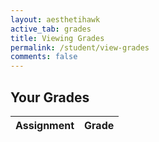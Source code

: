 ```yaml
---
layout: aesthetihawk
active_tab: grades
title: Viewing Grades
permalink: /student/view-grades
comments: false
---
```


<div class="container mx-auto px-4 py-6">
    <h2 class="text-2xl font-bold text-white mb-4">Your Grades</h2>
    <div class="overflow-x-auto">
        <table id="gradesTable" class="min-w-full table-auto border border-blue-900 bg-transparent">
            <thead class="bg-transparent text-white font-bold">
                <tr>
                    <th class="px-6 py-3 uppercase tracking-wider border-b border-blue-900">Assignment</th>
                    <th class="px-6 py-3 uppercase tracking-wider border-b border-blue-900">Grade</th>
                </tr>
            </thead>
            <tbody>
                <!-- Grade rows will be dynamically added here -->
            </tbody>
        </table>
    </div>
</div>

<script type="module">
    import { javaURI, fetchOptions } from '{{site.baseurl}}/assets/js/api/config.js';
    let userId = -1;
    let grades = [];

    function populateTable(grades) {
        const tableBody = document.getElementById("gradesTable").getElementsByTagName("tbody")[0];
        tableBody.innerHTML = "";

        grades.forEach(stugrade => {
            let row = tableBody.insertRow();

            let cell1 = row.insertCell(0);
            cell1.className = "px-6 py-4 text-white font-semibold";
            cell1.textContent = stugrade[1];

            let cell2 = row.insertCell(1);
            cell2.className = "px-6 py-4 text-white font-semibold";
            cell2.textContent = stugrade[0];
        });

        displayAverage(grades);
    }

    function displayAverage(grades) {
        let total = 0;
        let count = grades.length;

        grades.forEach(stugrade => {
            total += parseFloat(stugrade[0]); 
        });

        let average = (total / count).toFixed(2); 

        const tableBody = document.getElementById("gradesTable").getElementsByTagName("tbody")[0];
        let averageRow = tableBody.insertRow();
        averageRow.classList.add("border", "border-green-500");

        let cell1 = averageRow.insertCell(0);
        cell1.className = "px-6 py-4 text-white font-semibold";
        cell1.textContent = "Average";

        let cell2 = averageRow.insertCell(1);
        cell2.className = "px-6 py-4 text-white font-semibold";
        cell2.textContent = average;
    }

    async function getUserId() {
        const url_persons = `${javaURI}/api/person/get`;
        await fetch(url_persons, fetchOptions)
            .then(response => {
                if (!response.ok) {
                    throw new Error(`Spring server response: ${response.status}`);
                }
                return response.json();
            })
            .then(data => {
                userId = data.id;
            })
            .catch(error => {
                console.error("Java Database Error:", error);
            });
    }

    async function fetchAssignmentbyId(assignmentId) {
        try {
            const response = await fetch(javaURI + "/api/assignments/" + String(assignmentId), {
                method: 'GET',
                headers: {
                    'Content-Type': 'application/json',
                }
            });

            if (!response.ok) {
                throw new Error(`Failed to fetch assignments: ${response.statusText}`);
            }

            const assignment = await response.text();
            return assignment;  

        } catch (error) {
            console.error('Error fetching assignments:', error);
        }
    }

    async function getGrades() {
        const urlGrade = javaURI + '/api/synergy/grades';

        try {
            const response = await fetch(urlGrade, {
                method: 'GET',
                credentials: 'include',
            });

            if (!response.ok) {
                throw new Error('Failed to get data: ' + response.statusText);
            }

            const data = await response.json();
            await getUserId();  

            for (const grade of data) {
                if (grade.studentId == userId) {
                    let stugrade = [];
                    stugrade.push(grade.grade);
                    
                    const assignmentDetails = await fetchAssignmentbyId(grade.assignmentId);
                    stugrade.push(assignmentDetails);
                    
                    grades.push(stugrade);
                }
            }

            populateTable(grades);

        } catch (error) {
            console.error('Error fetching grades:', error);
        }
    }

    window.onload = async function() {
        await getUserId();
        await getGrades(); 
    };
</script>
